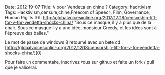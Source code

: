 Date: 2012-19-07
Title: V pour Vendetta en chine ?
Category: hacktivism
Tags: Hacktivism,censure,chine,Freedom of Speech, Film, Governance, Human Rights
[0]: http://globalvoicesonline.org/2012/12/18/censorship-lift-for-v-for-vendetta-shocks-china/ "Sous ce masque, il y a plus que de la chair. Sous ce masque il y a une idée, monsieur Creedy, et les idées sont à l'épreuve des balles."

Le mot de passe de windows 8 retourné avec un bete cd :
[http://globalvoicesonline.org/2012/12/18/censorship-lift-for-v-for-vendetta-shocks-china/][0]


Pour faire un commentaire, inscrivez vous sur github et faite un fork / pull que je validerai.

